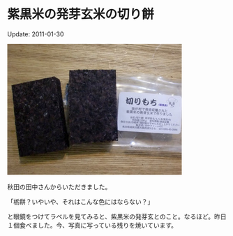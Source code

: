 紫黒米の発芽玄米の切り餅
=====

Update: 2011-01-30

![](20110130_0.jpg)

秋田の田中さんからいただきました。

「栃餅？いやいや、それはこんな色にはならない？」

と眼鏡をつけてラベルを見てみると、紫黒米の発芽玄とのこと。なるほど。昨日１個食べました。今、写真に写っている残りを焼いています。
